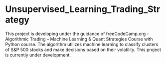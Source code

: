 # Unsupervised_Learning_Trading_Strategy
This project is developing under the guidance of freeCodeCamp.org - Algorithmic Trading – Machine Learning & Quant Strategies Course with Python course.
The algorithm utilizes machine learning to classify clusters of S&P 500 stocks and make decisions based on their volatility.
This project is currently under development.
